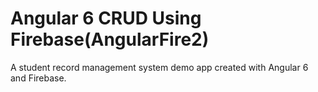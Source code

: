 # Angular 6 CRUD Using Firebase(AngularFire2)

A student record management system demo app created with Angular 6 and Firebase.
